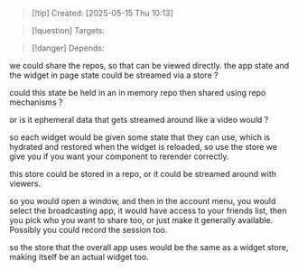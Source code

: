 
>[!tip] Created: [2025-05-15 Thu 10:13]

>[!question] Targets: 

>[!danger] Depends: 

we could share the repos, so that can be viewed directly.
the app state and the widget in page state could be streamed via a store ?

could this state be held in an in memory repo then shared using repo mechanisms ?

or is it ephemeral data that gets streamed around like a video would ?

so each widget would be given some state that they can use, which is hydrated and restored when the widget is reloaded, so use the store we give you if you want your component to rerender correctly.

this store could be stored in a repo, or it could be streamed around with viewers.


so you would open a window, and then in the account menu, you would select the broadcasting app, it would have access to your friends list, then you pick who you want to share too, or just make it generally available.  Possibly you could record the session too.

so the store that the overall app uses would be the same as a widget store, making itself be an actual widget too.